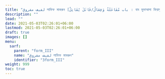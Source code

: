 ```yaml
---
title: "لفيف مفروق লাফিফ মাকরুন [باب مُفَاعَلَةٌ وَفِعَالٌ/قَاتَلَ يُقَاتِلُ । বাব মুফাআলা ফিয়ালুন / কঅতালা ইউকঅতিলু । ফর্ম III]"
description: ""
lead: ""
date: 2021-05-03T02:26:01+06:00
lastmod: 2021-05-03T02:26:01+06:00
draft: true
images: []
menu: 
  sarf:
    parent: "form_III"
    name: "لفيف مفروق লাফিফ মাকরুন"
    identifier: "3form_III"
weight: 999
toc: true
---
```




